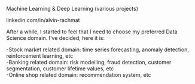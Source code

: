 Machine Learning & Deep Learning (various projects)

linkedin.com/in/alvin-rachmat

After a while, I started to feel that I need to choose my preferred Data Science domain. I've decided, here it is:

-Stock market related domain: time series forecasting, anomaly detection, reinforcement learning, etc  
-Banking related domain: risk modelling, fraud detection, customer segmentation, customer lifetime values, etc  
-Online shop related domain: recommendation system, etc
